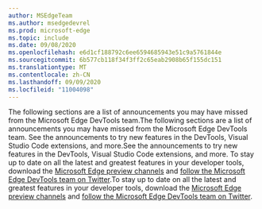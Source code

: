 ```yaml
---
author: MSEdgeTeam
ms.author: msedgedevrel
ms.prod: microsoft-edge
ms.topic: include
ms.date: 09/08/2020
ms.openlocfilehash: e6d1cf188792c6ee6594685943e51c9a5761844e
ms.sourcegitcommit: 6b577cb118f34f3ff2c65eab2908b65f155dc151
ms.translationtype: MT
ms.contentlocale: zh-CN
ms.lasthandoff: 09/09/2020
ms.locfileid: "11004098"
---
```

<span data-ttu-id="147ed-101">The following sections are a list of announcements you may have missed from the Microsoft Edge DevTools team.</span><span class="sxs-lookup"><span data-stu-id="147ed-101">The following sections are a list of announcements you may have missed from the Microsoft Edge DevTools team.</span></span>  <span data-ttu-id="147ed-102">See the announcements to try new features in the DevTools, Visual Studio Code extensions, and more.</span><span class="sxs-lookup"><span data-stu-id="147ed-102">See the announcements to try new features in the DevTools, Visual Studio Code extensions, and more.</span></span>  <span data-ttu-id="147ed-103">To stay up to date on all the latest and greatest features in your developer tools, download the [Microsoft Edge preview channels][MicrosoftEdgePreviewChannels] and [follow the Microsoft Edge DevTools team on Twitter][EdgeDevToolsTwitterAccount].</span><span class="sxs-lookup"><span data-stu-id="147ed-103">To stay up to date on all the latest and greatest features in your developer tools, download the [Microsoft Edge preview channels][MicrosoftEdgePreviewChannels] and [follow the Microsoft Edge DevTools team on Twitter][EdgeDevToolsTwitterAccount].</span></span>  

<!-- links -->  

[MicrosoftEdgePreviewChannels]: https://www.microsoftedgeinsider.com/download "Microsoft Edge Preview Channels"  

[EdgeDevToolsTwitterAccount]: https://twitter.com/EdgeDevTools "@EdgeDevTools Twitter account"  
